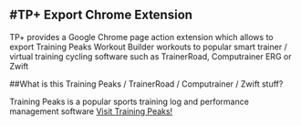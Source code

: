 #TP+ Export Chrome Extension
---------------------------
TP+ provides a Google Chrome page action extension which allows to export Training Peaks Workout Builder workouts to popular 
smart trainer / virtual training cycling software such as TrainerRoad, Computrainer ERG or Zwift

##What is this Training Peaks / TrainerRoad / Computrainer / Zwift stuff?

Training Peaks is a popular sports training log and performance management software [Visit Training Peaks!](www.trainingpeaks.com)

